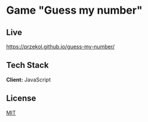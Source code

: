 
# Game "Guess my number"




## Live



https://przekol.github.io/guess-my-number/
## Tech Stack

**Client:** JavaScript




## License

[MIT](https://choosealicense.com/licenses/mit/)


